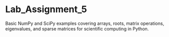 # Lab_Assignment_5
Basic NumPy and SciPy examples covering arrays, roots, matrix operations, eigenvalues, and sparse matrices for scientific computing in Python.
